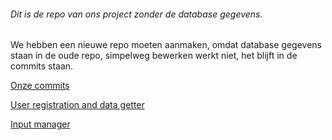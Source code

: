 ###### Dit is de repo van ons project zonder de database gegevens. 

We hebben een nieuwe repo moeten aanmaken, omdat database gegevens staan in de oude repo, simpelweg bewerken werkt niet, het blijft in de commits staan.

[Onze commits](https://github.com/Spraxs/input-output-webhook/blob/master/Project/commits.PNG)

[User registration and data getter](https://github.com/Spraxs/input-output-webhook/blob/master/Project/index.php)

[Input manager](https://github.com/Spraxs/input-output-webhook/blob/master/Project/controllers/levelController.php)
